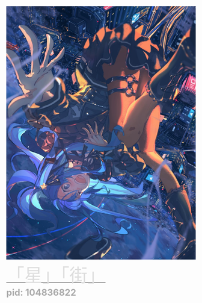 <img src='bg.jpg'>
<u><font Size=7 color=#dddddd>「星」「街」</font></u>
<br />
<b><font Size=5 color=#aaaaaa>pid: 104836822</font></b>
